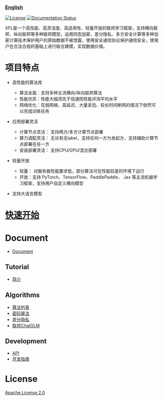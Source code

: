 ### [English](./README.md)

[![License](https://img.shields.io/github/license/paritybit-ai/XFL)](https://opensource.org/licenses/Apache-2.0)
[![Documentation Status](https://readthedocs.org/projects/xfl/badge/?version=latest)](https://xfl.readthedocs.io/zh_CN/latest/?badge=latest)


XFL是一个高性能、高灵活度、高适用性、轻量开放的联邦学习框架，支持横向联邦、纵向联邦等多种联邦模型，运用同态加密、差分隐私、多方安全计算等多种加密计算技术保护用户的原始数据不被泄露，使用安全通信协议保护通信安全，使用户在合法合规的基础上进行联合建模，实现数据价值。

# 项目特点

- 高性能的算法库
  
  - 算法全面：支持多种主流横向/纵向联邦算法
  - 性能优异：性能大幅领先于信通院性能评测平均水平
  - 网络优化：在弱网络、高延迟、大量丢包、较长时间断网的情况下依然可以完成训练任务

- 应用部署灵活
  
  - 计算节点灵活： 支持两方/多方计算节点部署
  - 算力调配灵活： 无论有无label，支持任何一方为发起方，支持辅助计算节点部署在任一方
  - 安装部署灵活： 支持CPU/GPU/混合部署

- 轻量开放
  
  - 轻量： 对服务器性能要求低，部分算法可在性能较差的环境下运行
  - 开放：支持 PyTorch、TensorFlow、PaddlePaddle、 Jax 等主流机器学习框架，支持用户自定义横向模型
 
- 支持大语言模型

# [快速开始](./docs/zh_CN/source/tutorial/usage.md)

# Document

- [Document](https://xfl.readthedocs.io/zh_CN/latest)

## Tutorial

- [简介](./docs/zh_CN/source/tutorial/introduction.md)

## Algorithms

- [算法列表](./docs/zh_CN/source/algorithms/algorithms_list.rst)
- [密码算法](./docs/zh_CN/source/algorithms/cryptographic_algorithm.rst)
- [差分隐私](./docs/zh_CN/source/algorithms/differential_privacy.rst)
- [联邦ChatGLM](./demo/horizontal/chatglm/HorizontalChatGLM_zh_CN.md)

## Development

- [API](./docs/zh_CN/source/development/api.rst)
- [开发指南](./docs/zh_CN/source/development/algos_dev.rst)

# License

[Apache License 2.0](./LICENSE)
